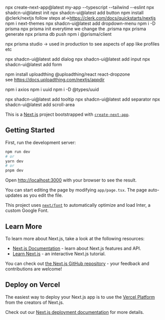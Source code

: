 npx create-next-app@latest my-app --typescript --tailwind --eslint
npx shadcn-ui@latest init
npx shadcn-ui@latest add button
npm install @clerk/nextjs  follow steps at->https://clerk.com/docs/quickstarts/nextjs
npm i next-themes
npx shadcn-ui@latest add dropdown-menu
npm i -D prisma
    npx prisma init
        everytime we change the .prisma
        npx prisma generate
        npx prisma db push
npm i @prisma/client

npx prisma studio  -> used in production to see aspects of app like profiles etc

npx shadcn-ui@latest add dialog
npx shadcn-ui@latest add input
npx shadcn-ui@latest add form

npm install uploadthing @uploadthing/react react-dropzone    
       see https://docs.uploadthing.com/nextjs/appdir

npm i axios
npm i uuid
npm i -D @types/uuid

npx shadcn-ui@latest add tooltip
npx shadcn-ui@latest add separator
npx shadcn-ui@latest add scroll-area


This is a [Next.js](https://nextjs.org/) project bootstrapped with [`create-next-app`](https://github.com/vercel/next.js/tree/canary/packages/create-next-app).

## Getting Started

First, run the development server:

```bash
npm run dev
# or
yarn dev
# or
pnpm dev
```

Open [http://localhost:3000](http://localhost:3000) with your browser to see the result.

You can start editing the page by modifying `app/page.tsx`. The page auto-updates as you edit the file.

This project uses [`next/font`](https://nextjs.org/docs/basic-features/font-optimization) to automatically optimize and load Inter, a custom Google Font.

## Learn More

To learn more about Next.js, take a look at the following resources:

- [Next.js Documentation](https://nextjs.org/docs) - learn about Next.js features and API.
- [Learn Next.js](https://nextjs.org/learn) - an interactive Next.js tutorial.

You can check out [the Next.js GitHub repository](https://github.com/vercel/next.js/) - your feedback and contributions are welcome!

## Deploy on Vercel

The easiest way to deploy your Next.js app is to use the [Vercel Platform](https://vercel.com/new?utm_medium=default-template&filter=next.js&utm_source=create-next-app&utm_campaign=create-next-app-readme) from the creators of Next.js.

Check out our [Next.js deployment documentation](https://nextjs.org/docs/deployment) for more details.
